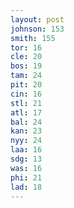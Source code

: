 ```yaml
---
layout: post
johnson: 153
smith: 155
tor: 16
cle: 20
bos: 19
tam: 24
pit: 20
cin: 16
stl: 21
atl: 17
bal: 24
kan: 23
nyy: 24
laa: 16
sdg: 13
was: 16
phi: 21
lad: 18
---
```


